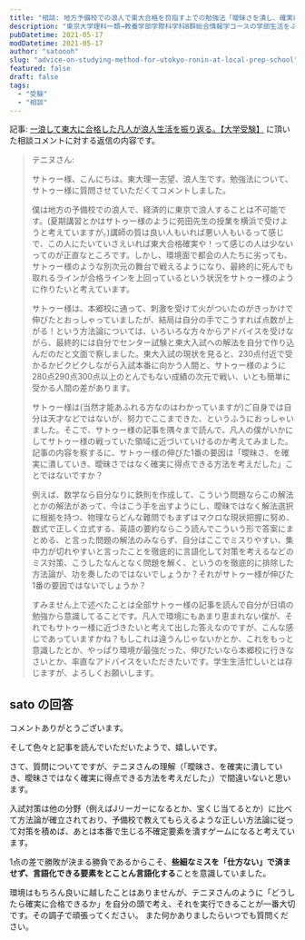 ```yaml
---
title: "相談: 地方予備校での浪人で東大合格を目指す上での勉強法「曖昧さを潰し、確実に特典する」"
description: "東京大学理科一類→教養学部学際科学科B群総合情報学コースの学部生活をふりかえります"
pubDatetime: 2021-05-17
modDatetime: 2021-05-17
author: "satoooh"
slug: "advice-on-studying-method-for-utokyo-ronin-at-local-prep-school"
featured: false
draft: false
tags:
  - "受験"
  - "相談"
---
```


記事: [一浪して東大に合格した凡人が浪人生活を振り返る。【大学受験】](/posts/journey-to-utokyo) に頂いた相談コメントに対する返信の内容です。

> テニヌさん:
>
> サトゥー様、こんにちは。東大理一志望、浪人生です。勉強法について、サトゥー様に質問させていただくてコメントしました。
>
> 僕は地方の予備校での浪人で、経済的に東京で浪人することは不可能です。(夏期講習とかはサトゥー様のように苑田先生の授業を横浜で受けようと考えていますが。)講師の質は良い人もいれば悪い人もいるって感じで、この人にたいていさえいれば東大合格確実や！って感じの人は少ないってのが正直なところです。しかし、環境面で都会の人たちに劣っても、サトゥー様のような別次元の舞台で戦えるようになり、最終的に死んでも取れるラインが合格ラインを上回っているという状況をサトゥー様のように作りたいと考えています。
>
> サトゥー様は、本郷校に通って、刺激を受けて火がついたのがきっかけで伸びたとおっしゃっていましたが、結局は自分の手でこうすれば点数が上がる！という方法論については、いろいろな方々からアドバイスを受けながら、最終的には自分でセンター試験と東大入試への解法を自分で作り込んだのだと文面で察しました。東大入試の現状を見ると、230点付近で受かるかビクビクしながら入試本番に向かう人間と、サトゥー様のように280点290点300点以上のとんでもない成績の次元で戦い、いとも簡単に受かる人間の差があります。
>
> サトゥー様は(当然才能あふれる方なのはわかっていますが)ご自身では自分は天才などではないが、努力でここまできた、というふうにおっしゃいました。そこで、サトゥー様の記事を隅々まで読んで、凡人の僕がいかにしてサトゥー様の戦っていた領域に近づいていけるのか考えてみました。記事の内容を察するに、サトゥー様の伸びた1番の要因は「曖昧さ、を確実に潰していき、曖昧さではなく確実に得点できる方法を考えだした」ことではないですか？
>
> 例えば、数学なら自分なりに鉄則を作成して、こういう問題ならこの解法とかの解法があって、今はこう手を出すようにし、曖昧ではなく解法選択に根拠を持つ、物理ならどんな難問でもまずはマクロな現状把握に努め、数式で正しく立式する、英語の要約ならこう読んでこういう形で答案にまとめる、と言った問題の解法のみならず、自分はここでミスりやすい、集中力が切れやすいと言ったことを徹底的に言語化して対策を考えるなどのミス対策、こうしたなんとなく問題を解く、というのを徹底的に排除した方法論が、功を奏したのではないでしょうか？それがサトゥー様が伸びた1番の要因ではないでしょうか？
>
> すみません上で述べたことは全部サトゥー様の記事を読んで自分が日頃の勉強から意識してることです。凡人で環境にもあまり恵まれない僕が、それでもサトゥー様に近づきたいと考えて出した答えなのですが、こんな感じであっていますかね？もしこれは違うんじゃないかとか、これをもっと意識したとか、やっぱり環境が最強だった、伸びたいなら本郷校に行きなさいとか、率直なアドバイスをいただきたいです。学生生活忙しいとは存じますが、よろしくお願いします。

## sato の回答

コメントありがとうございます。

そして色々と記事を読んでいただいたようで、嬉しいです。

さて、質問についてですが、テニヌさんの理解（「曖昧さ、を確実に潰していき、曖昧さではなく確実に得点できる方法を考えだした」）で間違いないと思います。

入試対策は他の分野（例えばJリーガーになるとか、宝くじ当てるとか）に比べて方法論が確立されており、予備校で教えてもらえるような正しい方法論に従って対策を積めば、あとは本番で生じる不確定要素を潰すゲームになると考えています。

1点の差で勝敗が決まる勝負であるからこそ、**些細なミスを「仕方ない」で済ませず、言語化できる要素をとことん言語化する**ことを意識していました。

環境はもちろん良いに越したことはありませんが、テニヌさんのように「どうしたら確実に合格できるか」を自分の頭で考え、それを実行できることが一番大切です。その調子で頑張ってください。
また何かありましたらいつでも質問ください。
